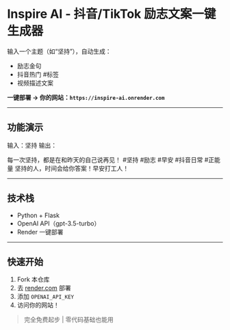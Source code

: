 # Inspire AI - 抖音/TikTok 励志文案一键生成器

输入一个主题（如“坚持”），自动生成：

- 励志金句  
- 抖音热门 #标签  
- 视频描述文案  

**一键部署 → 你的网站：`https://inspire-ai.onrender.com`**

---

## 功能演示
输入：坚持
输出：

每一次坚持，都是在和昨天的自己说再见！
#坚持 #励志 #早安 #抖音日常 #正能量
坚持的人，时间会给你答案！早安打工人！


---

## 技术栈
- Python + Flask
- OpenAI API（gpt-3.5-turbo）
- Render 一键部署

---

## 快速开始
1. Fork 本仓库
2. 去 [render.com](https://render.com) 部署
3. 添加 `OPENAI_API_KEY`
4. 访问你的网站！

> 完全免费起步 | 零代码基础也能用
